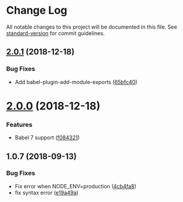 # Change Log

All notable changes to this project will be documented in this file. See [standard-version](https://github.com/conventional-changelog/standard-version) for commit guidelines.

<a name="2.0.1"></a>
## [2.0.1](https://github.com/dacejs/babel-preset-dace/compare/v2.0.0...v2.0.1) (2018-12-18)


### Bug Fixes

* Add babel-plugin-add-module-exports ([65bfc40](https://github.com/dacejs/babel-preset-dace/commit/65bfc40))



<a name="2.0.0"></a>
# [2.0.0](https://github.com/dacejs/babel-preset-dace/compare/v1.0.7...v2.0.0) (2018-12-18)


### Features

* Babel 7 support ([f084321](https://github.com/dacejs/babel-preset-dace/commit/f084321))



<a name="1.0.7"></a>
## 1.0.7 (2018-09-13)


### Bug Fixes

* Fix error when NODE_ENV=production ([4cb4fa8](https://github.com/dacejs/babel-preset-dace/commit/4cb4fa8))
* fix syntax error ([e19a49a](https://github.com/dacejs/babel-preset-dace/commit/e19a49a))
